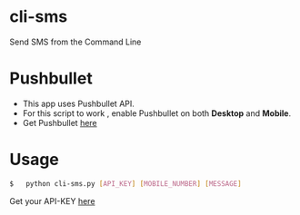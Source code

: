 cli-sms
=======
Send SMS from the Command Line

Pushbullet
==========
*	This app uses Pushbullet API.
*	For this script to work , enable Pushbullet on both **Desktop** and **Mobile**.
*	Get Pushbullet [here](https://www.pushbullet.com/apps)

Usage
=====
```sh
$	python cli-sms.py [API_KEY]	[MOBILE_NUMBER] [MESSAGE]
```

Get your API-KEY [here](https://www.pushbullet.com/#settings/account)

